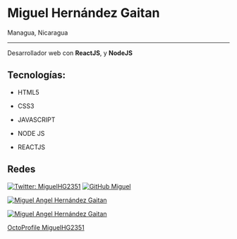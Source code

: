 # Miguel Hernández Gaitan

Managua, Nicaragua

------------

Desarrollador web con **ReactJS**, y **NodeJS**

## Tecnologías:

- HTML5

- CSS3

- JAVASCRIPT

- NODE JS

- REACTJS

## Redes

[![Twitter: MiguelHG2351](https://img.shields.io/twitter/follow/MiguelHG2351?style=social)](https://twitter.com/MiguelHG2351)
[![GitHub Miguel](https://img.shields.io/github/followers/MiguelHG2351?label=follow&style=social)](https://github.com/MiguelHG2351)

[![Miguel Angel Hernández Gaitan](https://github-readme-stats.vercel.app/api?username=Miguelhg2351&show_icons=true&hide_border=true&title_color=6593e2&icon_color=a17bcf&bg_color=1a1b27&text_color=36b2a5)](https://github.com/anuraghazra/github-readme-stats)

[![Miguel Angel Hernández Gaitan](https://github-readme-stats.vercel.app/api/top-langs/?username=miguelhg2351&theme=graywhite&hide_border=true)](https://github.com/anuraghazra/github-readme-stats)

[OctoProfile MiguelHG2351](https://octoprofile.now.sh/user?id=MiguelHG2351)
